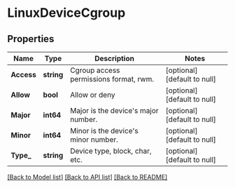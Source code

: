 # LinuxDeviceCgroup

## Properties
Name | Type | Description | Notes
------------ | ------------- | ------------- | -------------
**Access** | **string** | Cgroup access permissions format, rwm. | [optional] [default to null]
**Allow** | **bool** | Allow or deny | [optional] [default to null]
**Major** | **int64** | Major is the device&#x27;s major number. | [optional] [default to null]
**Minor** | **int64** | Minor is the device&#x27;s minor number. | [optional] [default to null]
**Type_** | **string** | Device type, block, char, etc. | [optional] [default to null]

[[Back to Model list]](../README.md#documentation-for-models) [[Back to API list]](../README.md#documentation-for-api-endpoints) [[Back to README]](../README.md)

